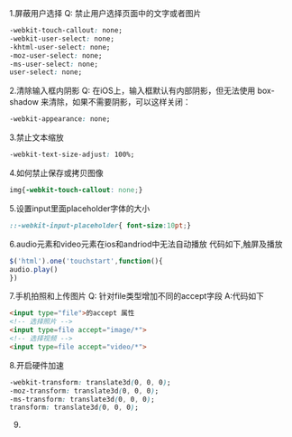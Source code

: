 
1.屏蔽用户选择
Q: 禁止用户选择页面中的文字或者图片
```css
-webkit-touch-callout: none;
-webkit-user-select: none;
-khtml-user-select: none;
-moz-user-select: none;
-ms-user-select: none;
user-select: none;
```

2.清除输入框内阴影
Q: 在iOS上，输入框默认有内部阴影，但无法使用 box-shadow 来清除，如果不需要阴影，可以这样关闭：
```css
-webkit-appearance: none;
```

3.禁止文本缩放
```css
-webkit-text-size-adjust: 100%;

```

4.如何禁止保存或拷贝图像
```css
img{-webkit-touch-callout: none;}
```

5.设置input里面placeholder字体的大小
```css
::-webkit-input-placeholder{ font-size:10pt;}
```

6.audio元素和video元素在ios和andriod中无法自动播放
代码如下,触屏及播放
```javascript
$('html').one('touchstart',function(){
audio.play()
})
```

7.手机拍照和上传图片
Q: 针对file类型增加不同的accept字段
A:代码如下
```html
<input type="file">的accept 属性
<!-- 选择照片 -->
<input type=file accept="image/*">
<!-- 选择视频 -->
<input type=file accept="video/*">
```

8.开启硬件加速
```css
-webkit-transform: translate3d(0, 0, 0);
-moz-transform: translate3d(0, 0, 0);
-ms-transform: translate3d(0, 0, 0);
transform: translate3d(0, 0, 0);
```

9. 
